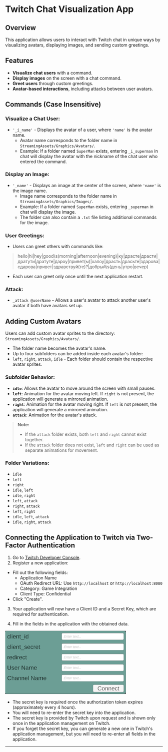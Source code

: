 # Twitch Chat Visualization App

## Overview

This application allows users to interact with Twitch chat in unique ways by visualizing avatars, displaying images, and sending custom greetings.

## Features

- **Visualize chat users** with a command.
- **Display images** on the screen with a chat command.
- **Greet users** through custom greetings.
- **Avatar-based interactions**, including attacks between user avatars.

## Commands (Case Insensitive)

### Visualize a Chat User:
- `'_i_name'` - Displays the avatar of a user, where `'name'` is the avatar name.
    - Avatar name corresponds to the folder name in `StreamingAssets/Graphics/Avatars/`.
    - Example: If a folder named `SuperMan` exists, entering `_i_superman` in chat will display the avatar with the nickname of the chat user who entered the command.

### Display an Image:
- `'_name'` - Displays an image at the center of the screen, where `'name'` is the image name.
    - Image name corresponds to the folder name in `StreamingAssets/Graphics/Images/`.
    - Example: If a folder named `SuperMan` exists, entering `_superman` in chat will display the image.
    - The folder can also contain a `.txt` file listing additional commands for the image.

### User Greetings:
- Users can greet others with commands like:
> hello|hi|hey|good\s(morning|afternoon|evening)|ку|драсте|драсти|дратути|дратуте|дароу|привет(ы)|халоу|драсть|драсьте|здарова|сдарова|привет|здравствуй(те)?|добрый\s(день|утро|вечер)
- Each user can greet only once until the next application restart.

### Attack:
- `_attack @userName` - Allows a user's avatar to attack another user's avatar if both have avatars set up.

## Adding Custom Avatars

Users can add custom avatar sprites to the directory: `StreamingAssets/Graphics/Avatars/`.
- The folder name becomes the avatar's name.
- Up to four subfolders can be added inside each avatar's folder:
- `left`, `right`, `attack`, `idle` - Each folder should contain the respective avatar sprites.

### Subfolder Behavior:
- **`idle`**: Allows the avatar to move around the screen with small pauses.
- **`left`**: Animation for the avatar moving left. If `right` is not present, the application will generate a mirrored animation.
- **`right`**: Animation for the avatar moving right. If `left` is not present, the application will generate a mirrored animation.
- **`attack`**: Animation for the avatar's attack.

> **Note:**
> - If the `attack` folder exists, both `left` and `right` cannot exist together.
> - If the `attack` folder does not exist, `left` and `right` can be used as separate animations for movement.

### Folder Variations:
- `idle`
- `left`
- `right`
- `idle`, `left`
- `idle`, `right`
- `left`, `attack`
- `right`, `attack`
- `left`, `right`
- `idle`, `left`, `attack`
- `idle`, `right`, `attack`

## Connecting the Application to Twitch via Two-Factor Authentication

1. Go to [Twitch Developer Console](https://dev.twitch.tv/console).
2. Register a new application:
- Fill out the following fields:
    - Application Name
    - OAuth Redirect URL: Use `http://localhost` or `http://localhost:8080`
    - Category: Game Integration
    - Client Type: Confidential
- Click "Create".

3. Your application will now have a Client ID and a Secret Key, which are required for authentication.

4. Fill in the fields in the application with the obtained data.

![Authorization Example](Assets/Images/auth.PNG)

- The secret key is required once the authorization token expires (approximately every 4 hours).
- You will need to re-enter the secret key into the application.
- The secret key is provided by Twitch upon request and is shown only once in the application management on Twitch.
- If you forget the secret key, you can generate a new one in Twitch's application management, but you will need to re-enter all fields in the application.

---
